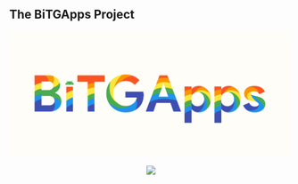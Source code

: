 ## The BiTGApps Project

![](banner.png)

<div align="center">
  <!-- Version -->
    <img src="https://img.shields.io/badge/Version-1.0-blue.svg?style=flat-square" alt="" />
  <!-- Last Updated -->
    <img src="https://img.shields.io/badge/Updated-July 25, 2022-orange.svg?style=flat-square" alt="" />
  <!-- License -->
    <a href="https://www.gnu.org/licenses/gpl-3.0"><img src="https://img.shields.io/badge/License-GPLv3-yellow.svg?style=flat-square"></a>
  <!-- Downloads -->
    <img src="https://img.shields.io/github/downloads/BiTGApps/BiTGApps-App-Release/total?style=social" alt="" />
</div>
